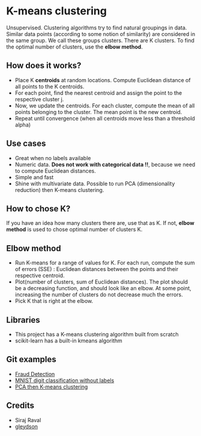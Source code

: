 # K-means clustering
Unsupervised. Clustering algorithms try to find natural groupings in data. 
Similar data points (according to some notion of similarity) are considered in the same group. 
We call these groups clusters. There are K clusters. To find the optimal number of clusters, use the **elbow method**.

## How does it works?

* Place K **centroids** at random locations. Compute Euclidean distance of all points to the K centroids. 
* For each point, find the nearest centroid and assign the point to the respective cluster j.
* Now, we update the centroids. For each cluster, compute the mean of all points belonging to the cluster. The mean point 
is the new centroid.
* Repeat until convergence (when all centroids move less than a threshold alpha)

## Use cases

* Great when no labels available
* Numeric data. **Does not work with categorical data !!**, because we need to compute Euclidean distances. 
* Simple and fast
* Shine with multivariate data. Possible to run PCA (dimensionality reduction) then K-means clustering.

## How to chose K?

If you have an idea how many clusters there are, use that as K. If not, **elbow method** is used to chose optimal number of clusters K.

## Elbow method

* Run K-means for a range of values for K. For each run, compute the sum of errors (SSE) : Euclidean distances between the points and their respective centroid. 
* Plot(number of clusters, sum of Euclidean distances). The plot should be a decreasing function, and should look like an elbow.
At some point, increasing the number of clusters do not decrease much the errors.
* Pick K that is right at the elbow. 

## Libraries 
* This project has a K-means clustering algorithm built from scratch 
* scikit-learn has a built-in kmeans algorithm

## Git examples

* [Fraud Detection](https://github.com/georgymh/ml-fraud-detection) 
* [MNIST digit classification without labels](https://github.com/Datamine/MNIST-K-Means-Clustering/blob/master/Kmeans.ipynb) 
* [PCA then K-means clustering](https://github.com/yesblogger/Data_Science/blob/master/K-means_from_scratch/K-means_clustering.ipynb)

## Credits

* Siraj Raval
* [gleydson](https://github.com/gleydson404)
